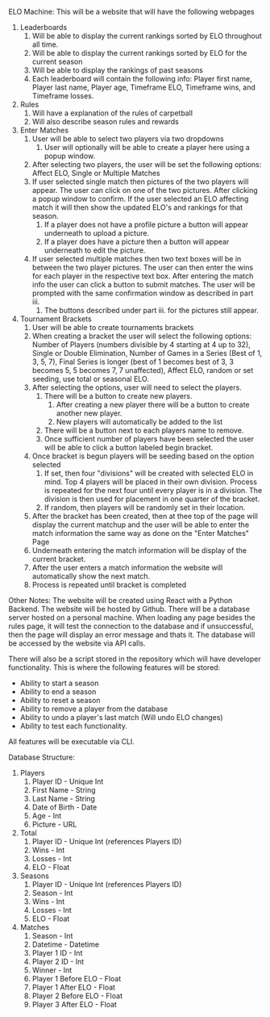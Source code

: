 ELO Machine:
This will be a website that will have the following webpages
1. Leaderboards
   1. Will be able to display the current rankings sorted by ELO throughout all time.
   2. Will be able to display the current rankings sorted by ELO for the current season
   3. Will be able to display the rankings of past seasons
   4. Each leaderboard will contain the following info: 
      Player first name, Player last name, Player age, Timeframe ELO, Timeframe wins, and Timeframe losses.
2. Rules
   1. Will have a explanation of the rules of carpetball
   2. Will also describe season rules and rewards
3. Enter Matches
   1. User will be able to select two players via two dropdowns
      1. User will optionally will be able to create a player here using a popup window.
   2. After selecting two players, the user will be set the following options: Affect ELO, Single or Multiple Matches
   3. If user selected single match then pictures of the two players will appear. 
      The user can click on one of the two pictures. After clicking a popup window to confirm. 
      If the user selected an ELO affecting match it will then show the updated ELO's and rankings for that season.
      1. If a player does not have a profile picture a button will appear underneath to upload a picture.
      2. If a player does have a picture then a button will appear underneath to edit the picture.
   4. If user selected multiple matches then two text boxes will be in between the two player pictures.
      The user can then enter the wins for each player in the respective text box.
      After entering the match info the user can click a button to submit matches.
      The user will be prompted with the same confirmation window as described in part iii.
      1. The buttons described under part iii. for the pictures still appear.
4. Tournament Brackets
   1. User will be able to create tournaments brackets
   2. When creating a bracket the user will select the following options:
      Number of Players (numbers divisible by 4 starting at 4 up to 32), Single or Double Elimination, 
      Number of Games in a Series (Best of 1, 3, 5, 7), Final Series is longer (best of 1 becomes best of 3, 3 becomes 5, 5 becomes 7, 7 unaffected),
      Affect ELO, random or set seeding, use total or seasonal ELO.
   3. After selecting the options, user will need to select the players.
      1. There will be a button to create new players.
         1. After creating a new player there will be a button to create another new player.
         2. New players will automatically be added to the list
      2. There will be a button next to each players name to remove.
      3. Once sufficient number of players have been selected the user will be able to click a button labeled begin bracket.
   4. Once bracket is begun players will be seeding based on the option selected
      1. If set, then four "divisions" will be created with selected ELO in mind. Top 4 players will be placed in their own division.
         Process is repeated for the next four until every player is in a division. 
         The division is then used for placement in one quarter of the bracket.
      2. If random, then players will be randomly set in their location.
   5. After the bracket has been created, then at thee top of the page will display the current matchup and 
      the user will be able to enter the match information the same way as done on the "Enter Matches" Page
   6. Underneath entering the match information will be display of the current bracket.
   7. After the user enters a match information the website will automatically show the next match.
   8. Process is repeated until bracket is completed


Other Notes:
The website will be created using React with a Python Backend.
The website will be hosted by Github.
There will be a database server hosted on a personal machine.
When loading any page besides the rules page, it will test the connection to the database and if unsuccessful, 
then the page will display an error message and thats it.
The database will be accessed by the website via API calls.

There will also be a script stored in the repository which will have developer functionality. 
This is where the following features will be stored:
* Ability to start a season
* Ability to end a season
* Ability to reset a season
* Ability to remove a player from the database
* Ability to undo a player's last match (Will undo ELO changes)
* Ability to test each functionality. 

All features will be executable via CLI.

Database Structure:
1. Players
   1. Player ID - Unique Int
   2. First Name - String
   3. Last Name - String
   4. Date of Birth - Date
   5. Age - Int
   6. Picture - URL
2. Total
   1. Player ID - Unique Int (references Players ID)
   2. Wins - Int
   3. Losses - Int
   4. ELO - Float
3. Seasons
   1. Player ID - Unique Int (references Players ID)
   2. Season - Int
   3. Wins - Int
   4. Losses - Int
   5. ELO - Float
4. Matches
   1. Season - Int
   2. Datetime - Datetime
   3. Player 1 ID - Int
   4. Player 2 ID - Int
   5. Winner - Int
   6. Player 1 Before ELO - Float
   7. Player 1 After ELO - Float
   8. Player 2 Before ELO - Float
   9. Player 3 After ELO - Float


